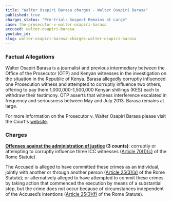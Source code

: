 ```yaml
---
title: "Walter Osapiri Barasa charges - Walter Osapiri Barasa"
published: true
charges_status: "Pre-trial: Suspect Remains at Large"
case: the-prosecutor-v-walter-osapiri-barasa
accused: walter-osapiri-barasa
youtube_id:
slug: walter-osapiri-barasa-charges-walter-osapiri-barasa
---
```


### Factual Allegations

Walter Osapiri Barasa is a journalist and previous intermediary between the Office of the Prosecutor (OTP) and Kenyan witnesses in the investigation on the situation in the Republic of Kenya. Barasa allegedly corruptly influenced one Prosecution witness and attempted to corruptly influence two others, offering to pay them 1,000,000-1,500,000 Kenyan shillings (KES) each to withdraw their testimony. OTP asserts that witness interference escalated in frequency and seriousness between May and July 2013. Barasa remains at large.

For more information on the Prosecutor v. Walter Osapiri Barasa please visit the Court's [website](http://www.icc-cpi.int/en_menus/icc/situations%20and%20cases/situations/situation%20icc%200109/related%20cases/ICC-0109-0113/Pages/default.aspx).

### Charges

**[Offenses against the administration of justice](http://www.casematrixnetwork.org/case-m/klamberg-commentary/rome-statute/#c1243) (3 counts)**: corruptly or attempting to corruptly influence three ICC witnesses ([Article 70(1)(c)](http://www.casematrixnetwork.org/cmn-knowledge-hub/icc-commentary-clicc/commentary-rome-statute/commentary-rome-statute-part-6/#c3468) of the Rome Statute)

The Accused is alleged to have committed these crimes as an individual, jointly with another or through another person ([Article 25(3)(a)](http://www.casematrixnetwork.org/case-m/klamberg-commentary/rome-statute/#c1198) of the Rome Statute); or alternatively alleged to have attempted to commit these crimes by taking action that commenced the execution by means of a substantial step, but the crime does not occur because of circumstances independent of the Accused’s intentions ([Article 25(3)(f)](http://www.casematrixnetwork.org/case-m/klamberg-commentary/rome-statute/#c1198) of the Rome Statute).

